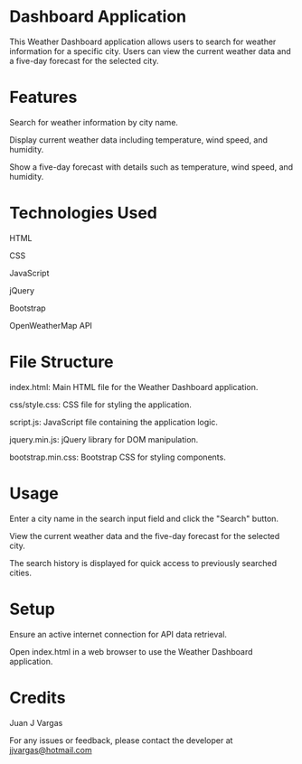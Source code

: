 #  Dashboard Application

This Weather Dashboard application allows users to search for weather information for a specific city. Users can view the current weather data and a five-day forecast for the selected city.


# Features


Search for weather information by city name.

Display current weather data including temperature, wind speed, and humidity.

Show a five-day forecast with details such as temperature, wind speed, and humidity.


# Technologies Used


HTML

CSS

JavaScript

jQuery

Bootstrap

OpenWeatherMap API


# File Structure


index.html: Main HTML file for the Weather Dashboard application.

css/style.css: CSS file for styling the application.

script.js: JavaScript file containing the application logic.

jquery.min.js: jQuery library for DOM manipulation.

bootstrap.min.css: Bootstrap CSS for styling components.


# Usage


Enter a city name in the search input field and click the "Search" button.

View the current weather data and the five-day forecast for the selected city.

The search history is displayed for quick access to previously searched cities.


# Setup


Ensure an active internet connection for API data retrieval.

Open index.html in a web browser to use the Weather Dashboard application.


# Credits


Juan J Vargas


For any issues or feedback, please contact the developer at jjvargas@hotmail.com

